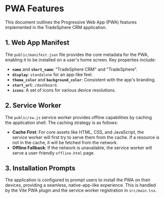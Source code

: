# PWA Features

This document outlines the Progressive Web App (PWA) features implemented in the TradeSphere CRM application.

## 1. Web App Manifest

The `public/manifest.json` file provides the core metadata for the PWA, enabling it to be installed on a user's home screen. Key properties include:

- **`name`** and **`short_name`**: "TradeSphere CRM" and "TradeSphere".
- **`display`**: `standalone` for an app-like feel.
- **`theme_color`** and **`background_color`**: Consistent with the app's branding.
- **`start_url`**: `/dashboard`.
- **`icons`**: A set of icons for various device resolutions.

## 2. Service Worker

The `public/sw.js` service worker provides offline capabilities by caching the application shell. The caching strategy is as follows:

- **Cache First**: For core assets like HTML, CSS, and JavaScript, the service worker will first try to serve them from the cache. If a resource is not in the cache, it will be fetched from the network.
- **Offline Fallback**: If the network is unavailable, the service worker will serve a user-friendly `offline.html` page.

## 3. Installation Prompts

The application is configured to prompt users to install the PWA on their devices, providing a seamless, native-app-like experience. This is handled by the Vite PWA plugin and the service worker registration in `src/main.tsx`.
